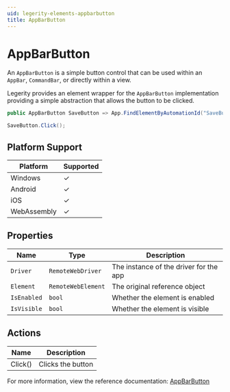 ```yaml
---
uid: legerity-elements-appbarbutton
title: AppBarButton
---
```


# AppBarButton

An `AppBarButton` is a simple button control that can be used within an `AppBar`, `CommandBar`, or directly within a view.

Legerity provides an element wrapper for the `AppBarButton` implementation providing a simple abstraction that allows the button to be clicked.

```csharp
public AppBarButton SaveButton => App.FindElementByAutomationId("SaveButton");

SaveButton.Click();
```

## Platform Support

| Platform | Supported |
|-|-|
| Windows | &check; |
| Android | &check; |
| iOS | &check; |
| WebAssembly | &check; |

## Properties

| Name | Type | Description |
|-|-|-|
| `Driver` | `RemoteWebDriver` | The instance of the driver for the app |
| `Element` | `RemoteWebElement` | The original reference object |
| `IsEnabled` | `bool` | Whether the element is enabled |
| `IsVisible` | `bool` | Whether the element is visible |

## Actions

| Name | Description |
|-|-|
| Click() | Clicks the button |

For more information, view the reference documentation: [AppBarButton](xref:Legerity.Uno.Elements.AppBarButton)
